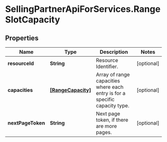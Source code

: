 # SellingPartnerApiForServices.RangeSlotCapacity

## Properties

Name | Type | Description | Notes
------------ | ------------- | ------------- | -------------
**resourceId** | **String** | Resource Identifier. | [optional] 
**capacities** | [**[RangeCapacity]**](RangeCapacity.md) | Array of range capacities where each entry is for a specific capacity type. | [optional] 
**nextPageToken** | **String** | Next page token, if there are more pages. | [optional] 



